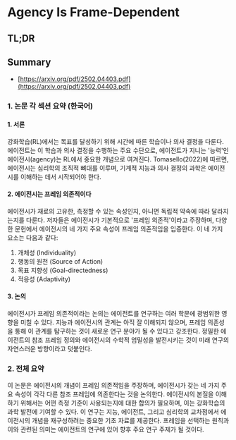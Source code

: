 # Agency Is Frame-Dependent
## TL;DR
## Summary
- [https://arxiv.org/pdf/2502.04403.pdf](https://arxiv.org/pdf/2502.04403.pdf)

### 1. 논문 각 섹션 요약 (한국어)

#### 1. 서론
강화학습(RL)에서는 목표를 달성하기 위해 시간에 따른 학습이나 의사 결정을 다룬다. 에이전트는 이 학습과 의사 결정을 수행하는 주요 수단으로, 에이전트가 지니는 '능력'인 에이전시(agency)는 RL에서 중요한 개념으로 여겨진다. Tomasello(2022)에 따르면, 에이전시는 심리학의 조직적 뼈대를 이루며, 기계적 지능과 의사 결정의 과학은 에이전시를 이해하는 데서 시작되어야 한다.

#### 2. 에이전시는 프레임 의존적이다
에이전시가 재료의 고유한, 측정할 수 있는 속성인지, 아니면 독립적 약속에 따라 달라지는지를 다룬다. 저자들은 에이전시가 기본적으로 '프레임 의존적'이라고 주장하며, 다양한 문헌에서 에이전시의 네 가지 주요 속성이 프레임 의존적임을 입증한다. 이 네 가지 요소는 다음과 같다:
1. 개체성 (Individuality)
2. 행동의 원천 (Source of Action)
3. 목표 지향성 (Goal-directedness)
4. 적응성 (Adaptivity)

#### 3. 논의
에이전시가 프레임 의존적이라는 논의는 에이전트를 연구하는 여러 학문에 광범위한 영향을 미칠 수 있다. 지능과 에이전시의 관계는 아직 잘 이해되지 않으며, 프레임 의존성을 통해 이 관계를 탐구하는 것이 새로운 연구 분야가 될 수 있다고 강조한다. 정밀한 에이전트의 참조 프레임 정의와 에이전시의 수학적 엄밀성을 발전시키는 것이 미래 연구의 자연스러운 방향이라고 덧붙인다.

### 2. 전체 요약
이 논문은 에이전시의 개념이 프레임 의존적임을 주장하며, 에이전시가 갖는 네 가지 주요 속성이 각각 다른 참조 프레임에 의존한다는 것을 논의한다. 에이전시의 본질을 이해하기 위해서는 어떤 측정 기준이 사용되는지에 대한 합의가 필요하며, 이는 강화학습의 과학 발전에 기여할 수 있다. 이 연구는 지능, 에이전트, 그리고 심리학의 교차점에서 에이전시의 개념을 재구성하려는 중요한 기초 자료를 제공한다. 프레임을 선택하는 원칙과 이와 관련된 의미는 에이전트의 연구에 있어 향후 주요 연구 주제가 될 것이다.
